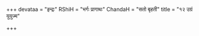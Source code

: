 +++
devataa = "इन्द्रः"
RShiH = "भर्गः प्रागाथः"
ChandaH = "सतो बृहती"
title = "१२ उग्रं युयुज्म"

+++
